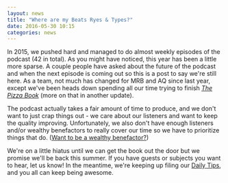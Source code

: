 ```yaml
---
layout: news
title: "Where are my Beats Ryes & Types?"
date: 2016-05-30 10:15
categories: news
---
```

In 2015, we pushed hard and managed to do almost weekly episodes of the podcast (42 in total). As you might have noticed, this year has been a little more sparse. A couple people have asked about the future of the podcast and when the next episode is coming out so this is a post to say we're still here. As a team, not much has changed for MRB and AQ since last year, except we've been heads down spending all our time trying to finish [_The Pizza Book_](http://pizza.beatsryetypes.com) (more on that in another update). 

The podcast actually takes a fair amount of time to produce, and we don't want to just crap things out - we care about our listeners and want to keep the quality improving. Unfortunately, we also don't have enough listeners and/or wealthy benefactors to really cover our time so we have to prioritize things that do. ([Want to be a wealthy benefactor?](https://www.patreon.com/beatsryetypes?ty=h))

We're on a little hiatus until we can get the book out the door but we promise we'll be back this summer. If you have guests or subjects you want to hear, let us know! In the meantime, we're keeping up filing our [Daily Tips](http://beatsryetypes.com/tips), and you all can keep being awesome.